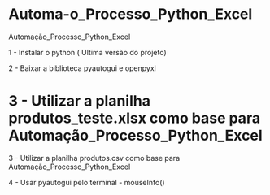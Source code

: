# Automa-o_Processo_Python_Excel
Automação_Processo_Python_Excel

1 - Instalar o python ( Ultima versão do projeto) 

2 - Baixar a biblioteca pyautogui e openpyxl

3 - Utilizar a planilha produtos_teste.xlsx como base para Automação_Processo_Python_Excel
=======

3 - Utilizar a planilha produtos.csv como base para Automação_Processo_Python_Excel

4 - Usar pyautogui pelo terminal - mouseInfo()

